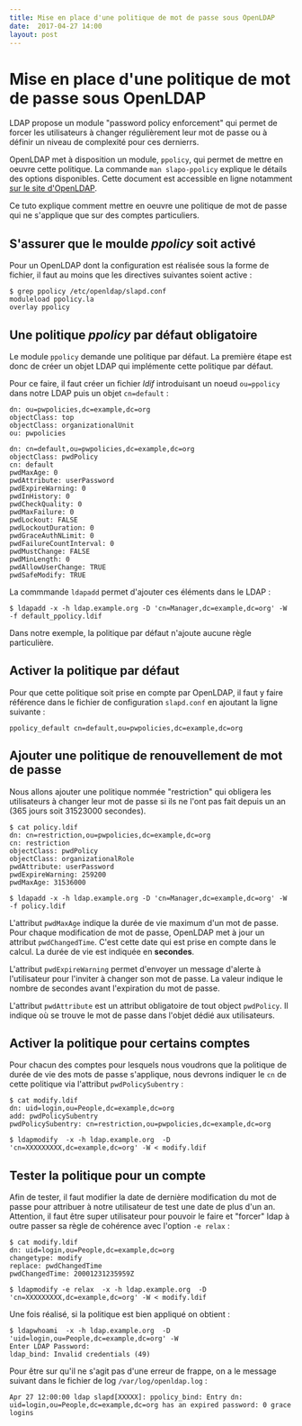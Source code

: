 ```yaml
---
title: Mise en place d'une politique de mot de passe sous OpenLDAP
date:  2017-04-27 14:00
layout: post
---
```


# Mise en place d'une politique de mot de passe sous OpenLDAP

LDAP propose un module "password policy enforcement" qui permet de forcer les utilisateurs à changer régulièrement leur mot de passe ou à définir un niveau de complexité pour ces dernierrs.

OpenLDAP met à disposition un module, ``ppolicy``, qui permet de mettre en oeuvre cette politique. La commande  ``man slapo-ppolicy`` explique le détails des options disponibles. Cette document est accessible en ligne notamment [sur le site d'OpenLDAP](http://www.openldap.org/software/man.cgi?query=slapo-ppolicy&sektion=5&apropos=0&manpath=OpenLDAP+2.3-Release).

Ce tuto explique comment mettre en oeuvre une politique de mot de passe qui ne s'applique que sur des comptes particuliers.

## S'assurer que le moulde *ppolicy* soit activé

Pour un OpenLDAP dont la configuration est réalisée sous la forme de fichier, il faut au moins que les directives suivantes soient active :

    $ grep ppolicy /etc/openldap/slapd.conf
    moduleload ppolicy.la
    overlay ppolicy

## Une politique *ppolicy* par défaut obligatoire

Le module ``ppolicy`` demande une politique par défaut. La première étape est donc de créer un objet LDAP qui implémente cette politique par défaut.

Pour ce faire, il faut créer un fichier *ldif* introduisant un noeud ``ou=ppolicy`` dans notre LDAP puis un objet ``cn=default`` :

    dn: ou=pwpolicies,dc=example,dc=org
    objectClass: top
    objectClass: organizationalUnit
    ou: pwpolicies

    dn: cn=default,ou=pwpolicies,dc=example,dc=org
    objectClass: pwdPolicy
    cn: default
    pwdMaxAge: 0
    pwdAttribute: userPassword
    pwdExpireWarning: 0
    pwdInHistory: 0
    pwdCheckQuality: 0
    pwdMaxFailure: 0
    pwdLockout: FALSE
    pwdLockoutDuration: 0
    pwdGraceAuthNLimit: 0
    pwdFailureCountInterval: 0
    pwdMustChange: FALSE
    pwdMinLength: 0
    pwdAllowUserChange: TRUE
    pwdSafeModify: TRUE

La commmande ``ldapadd`` permet d'ajouter ces éléments dans le LDAP :

    $ ldapadd -x -h ldap.example.org -D 'cn=Manager,dc=example,dc=org' -W  -f default_ppolicy.ldif

Dans notre exemple, la politique par défaut n'ajoute aucune règle particulière.

## Activer la politique par défaut

Pour que cette politique soit prise en compte par OpenLDAP, il faut y faire référence dans le fichier de configuration ``slapd.conf`` en ajoutant la ligne suivante :

    ppolicy_default cn=default,ou=pwpolicies,dc=example,dc=org

## Ajouter une politique de renouvellement de mot de passe

Nous allons ajouter une politique nommée "restriction" qui obligera les utilisateurs à changer leur mot de passe si ils ne l'ont pas fait depuis un an (365 jours soit 31523000 secondes).

    $ cat policy.ldif
    dn: cn=restriction,ou=pwpolicies,dc=example,dc=org
    cn: restriction
    objectClass: pwdPolicy
    objectClass: organizationalRole
    pwdAttribute: userPassword
    pwdExpireWarning: 259200
    pwdMaxAge: 31536000

    $ ldapadd -x -h ldap.example.org -D 'cn=Manager,dc=example,dc=org' -W  -f policy.ldif

L'attribut ``pwdMaxAge`` indique la durée de vie maximum d'un mot de passe. Pour chaque modification de mot de passe, OpenLDAP met à jour un attribut ``pwdChangedTime``. C'est cette date qui est prise en compte dans le calcul. La durée de vie est indiquée en **secondes**.

L'attribut ``pwdExpireWarning`` permet d'envoyer un message d'alerte à l'utilisateur pour l'inviter à changer son mot de passe. La valeur indique le nombre de secondes avant l'expiration du mot de passe.

L'attribut ``pwdAttribute`` est un attribut obligatoire de tout object ``pwdPolicy``. Il indique où se trouve le mot de passe dans l'objet dédié aux utilisateurs.

## Activer la politique pour certains comptes

Pour chacun des comptes pour lesquels nous voudrons que la politique de durée de vie des mots de passe s'applique, nous devrons indiquer le ``cn`` de cette politique via l'attribut ``pwdPolicySubentry`` :

    $ cat modify.ldif
    dn: uid=login,ou=People,dc=example,dc=org
    add: pwdPolicySubentry
    pwdPolicySubentry: cn=restriction,ou=pwpolicies,dc=example,dc=org

    $ ldapmodify  -x -h ldap.example.org  -D 'cn=XXXXXXXXX,dc=example,dc=org' -W < modify.ldif

## Tester la politique pour un compte

Afin de tester, il faut modifier la date de dernière modification du mot de passe pour attribuer à notre utilisateur de test une date de plus d'un an. Attention, il faut être super utilisateur pour pouvoir le faire et "forcer" ldap à outre passer sa règle de cohérence avec l'option ``-e relax`` :

    $ cat modify.ldif
    dn: uid=login,ou=People,dc=example,dc=org
    changetype: modify
    replace: pwdChangedTime
    pwdChangedTime: 20001231235959Z

    $ ldapmodify -e relax  -x -h ldap.example.org  -D 'cn=XXXXXXXXX,dc=example,dc=org' -W < modify.ldif

Une fois réalisé, si la politique est bien appliqué on obtient :

    $ ldapwhoami  -x -h ldap.example.org  -D 'uid=login,ou=People,dc=example,dc=org' -W
    Enter LDAP Password:
    ldap_bind: Invalid credentials (49)

Pour être sur qu'il ne s'agit pas d'une erreur de frappe, on a le message suivant dans le fichier de log ``/var/log/openldap.log`` :

    Apr 27 12:00:00 ldap slapd[XXXXX]: ppolicy_bind: Entry dn: uid=login,ou=People,dc=example,dc=org has an expired password: 0 grace logins
